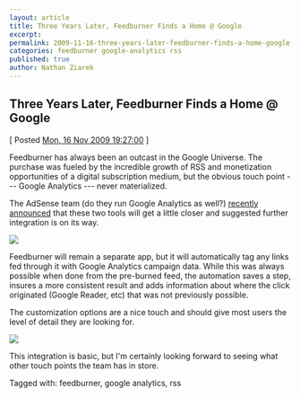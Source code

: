 ```yaml
---
layout: article
title: Three Years Later, Feedburner Finds a Home @ Google
excerpt: 
permalink: 2009-11-16-three-years-later-feedburner-finds-a-home-google
categories: feedburner google-analytics rss 
published: true
author: Nathan Ziarek
---
```


## Three Years Later, Feedburner Finds a Home @ Google  
\[ Posted [Mon, 16 Nov 2009 19:27:00][0] \]

Feedburner has always been an outcast in the Google Universe. The purchase was fueled by the incredible growth of RSS and monetization opportunities of a digital subscription medium, but the obvious touch point --- Google Analytics --- never materialized.

The AdSense team (do they run Google Analytics as well?) [recently announced][1] that these two tools will get a little closer and suggested further integration is on its way.

![](http://media.tumblr.com/tumblr_kt89dbzUDu1qzxpmp.png)

Feedburner will remain a separate app, but it will automatically tag any links fed through it with Google Analytics campaign data. While this was always possible when done from the pre-burned feed, the automation saves a step, insures a more consistent result and adds information about where the click originated (Google Reader, etc) that was not previously possible.

The customization options are a nice touch and should give most users the level of detail they are looking for.

![](http://media.tumblr.com/tumblr_kt89dhbEtQ1qzxpmp.png)

This integration is basic, but I'm certainly looking forward to seeing what other touch points the team has in store.

Tagged with: feedburner, google analytics, rss


[0]: http://nathanziarek.tumblr.com/post/246618063
[1]: http://adsenseforfeeds.blogspot.com/2009/11/afternoon-frank-hey-howdy-george.html "Google Analytics Integration with Feedburner"
